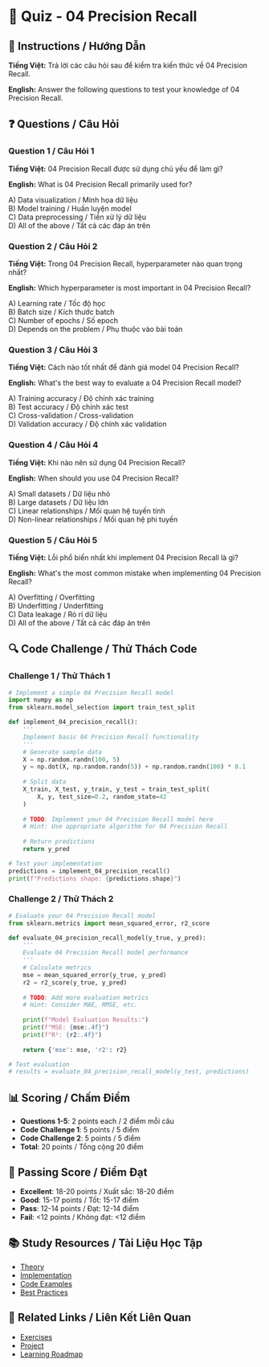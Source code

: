 # 🧠 Quiz - 04 Precision Recall

## 📝 Instructions / Hướng Dẫn

**Tiếng Việt:** Trả lời các câu hỏi sau để kiểm tra kiến thức về 04 Precision Recall.

**English:** Answer the following questions to test your knowledge of 04 Precision Recall.

## ❓ Questions / Câu Hỏi

### Question 1 / Câu Hỏi 1
**Tiếng Việt:** 04 Precision Recall được sử dụng chủ yếu để làm gì?

**English:** What is 04 Precision Recall primarily used for?

A) Data visualization / Minh họa dữ liệu  
B) Model training / Huấn luyện model  
C) Data preprocessing / Tiền xử lý dữ liệu  
D) All of the above / Tất cả các đáp án trên

### Question 2 / Câu Hỏi 2
**Tiếng Việt:** Trong 04 Precision Recall, hyperparameter nào quan trọng nhất?

**English:** Which hyperparameter is most important in 04 Precision Recall?

A) Learning rate / Tốc độ học  
B) Batch size / Kích thước batch  
C) Number of epochs / Số epoch  
D) Depends on the problem / Phụ thuộc vào bài toán

### Question 3 / Câu Hỏi 3
**Tiếng Việt:** Cách nào tốt nhất để đánh giá model 04 Precision Recall?

**English:** What's the best way to evaluate a 04 Precision Recall model?

A) Training accuracy / Độ chính xác training  
B) Test accuracy / Độ chính xác test  
C) Cross-validation / Cross-validation  
D) Validation accuracy / Độ chính xác validation

### Question 4 / Câu Hỏi 4
**Tiếng Việt:** Khi nào nên sử dụng 04 Precision Recall?

**English:** When should you use 04 Precision Recall?

A) Small datasets / Dữ liệu nhỏ  
B) Large datasets / Dữ liệu lớn  
C) Linear relationships / Mối quan hệ tuyến tính  
D) Non-linear relationships / Mối quan hệ phi tuyến

### Question 5 / Câu Hỏi 5
**Tiếng Việt:** Lỗi phổ biến nhất khi implement 04 Precision Recall là gì?

**English:** What's the most common mistake when implementing 04 Precision Recall?

A) Overfitting / Overfitting  
B) Underfitting / Underfitting  
C) Data leakage / Rò rỉ dữ liệu  
D) All of the above / Tất cả các đáp án trên

## 🔍 Code Challenge / Thử Thách Code

### Challenge 1 / Thử Thách 1
```python
# Implement a simple 04 Precision Recall model
import numpy as np
from sklearn.model_selection import train_test_split

def implement_04_precision_recall():
    '''
    Implement basic 04 Precision Recall functionality
    '''
    # Generate sample data
    X = np.random.randn(100, 5)
    y = np.dot(X, np.random.randn(5)) + np.random.randn(100) * 0.1
    
    # Split data
    X_train, X_test, y_train, y_test = train_test_split(
        X, y, test_size=0.2, random_state=42
    )
    
    # TODO: Implement your 04 Precision Recall model here
    # Hint: Use appropriate algorithm for 04 Precision Recall
    
    # Return predictions
    return y_pred

# Test your implementation
predictions = implement_04_precision_recall()
print(f"Predictions shape: {predictions.shape}")
```

### Challenge 2 / Thử Thách 2
```python
# Evaluate your 04 Precision Recall model
from sklearn.metrics import mean_squared_error, r2_score

def evaluate_04_precision_recall_model(y_true, y_pred):
    '''
    Evaluate 04 Precision Recall model performance
    '''
    # Calculate metrics
    mse = mean_squared_error(y_true, y_pred)
    r2 = r2_score(y_true, y_pred)
    
    # TODO: Add more evaluation metrics
    # Hint: Consider MAE, RMSE, etc.
    
    print(f"Model Evaluation Results:")
    print(f"MSE: {mse:.4f}")
    print(f"R²: {r2:.4f}")
    
    return {'mse': mse, 'r2': r2}

# Test evaluation
# results = evaluate_04_precision_recall_model(y_test, predictions)
```

## 📊 Scoring / Chấm Điểm

- **Questions 1-5**: 2 points each / 2 điểm mỗi câu
- **Code Challenge 1**: 5 points / 5 điểm
- **Code Challenge 2**: 5 points / 5 điểm
- **Total**: 20 points / Tổng cộng 20 điểm

## 🎯 Passing Score / Điểm Đạt

- **Excellent**: 18-20 points / Xuất sắc: 18-20 điểm
- **Good**: 15-17 points / Tốt: 15-17 điểm  
- **Pass**: 12-14 points / Đạt: 12-14 điểm
- **Fail**: <12 points / Không đạt: <12 điểm

## 📚 Study Resources / Tài Liệu Học Tập

- [Theory](./THEORY_04_precision_recall.md)
- [Implementation](./IMPLEMENTATION_04_precision_recall.md)
- [Code Examples](./CODE_EXAMPLES_04_precision_recall.md)
- [Best Practices](./BEST_PRACTICES_04_precision_recall.md)

## 🔗 Related Links / Liên Kết Liên Quan

- [Exercises](./EXERCISES_04_precision_recall.md)
- [Project](./PROJECT_04_precision_recall.md)
- [Learning Roadmap](./LEARNING_ROADMAP_04_precision_recall.md)
